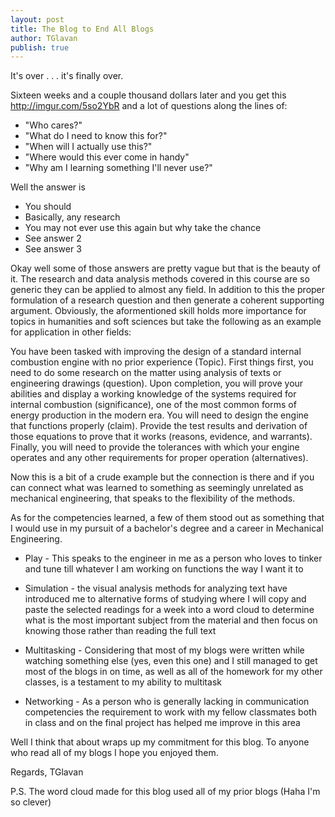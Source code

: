 ```yaml
---
layout: post
title: The Blog to End All Blogs
author: TGlavan
publish: true
---
```


It's over . . . it's finally over.

Sixteen weeks and a couple thousand dollars later and you get this http://imgur.com/5so2YbR and a lot of questions along the lines of:

*	"Who cares?"
*	"What do I need to know this for?"
*	"When will I actually use this?"
*	"Where would this ever come in handy"
*	"Why am I learning something I'll never use?"

Well the answer is

*	You should
*	Basically, any research
*	You may not ever use this again but why take the chance
*	See answer 2
*	See answer 3

Okay well some of those answers are pretty vague but that is the beauty of it. The research and data analysis methods covered in this course are so generic they can be applied to almost any field. In addition to this the proper formulation of a research question and then generate a coherent supporting argument. Obviously, the aformentioned skill holds more importance for topics in humanities and soft sciences but take the following as an example for application in other fields:

You have been tasked with improving the design of a standard internal combustion engine with no prior experience (Topic). First things first, you need to do some research on the matter using analysis of texts or engineering drawings (question). Upon completion, you will prove your abilities and display a working knowledge of the systems required for internal combustion (significance), one of the most common forms of energy production in the modern era. You will need to design the engine that functions properly (claim). Provide the test results and derivation of those equations to prove that it works (reasons, evidence, and warrants). Finally, you will need to provide the tolerances with which your engine operates and any other requirements for proper operation (alternatives).

Now this is a bit of a crude example but the connection is there and if you can connect what was learned to something as seemingly unrelated as mechanical engineering, that speaks to the flexibility of the methods.

As for the competencies learned, a few of them stood out as something that I would use in my pursuit of a bachelor's degree and a career in Mechanical Engineering.

*	Play - This speaks to the engineer in me as a person who loves to tinker and tune till whatever I am working on functions the way I want it to

*	Simulation - the visual analysis methods for analyzing text have introduced me to alternative forms of studying where I will copy and paste the selected readings for a week into a word cloud to determine what is the most important subject from the material and then focus on knowing those rather than reading the full text

*	Multitasking - Considering that most of my blogs were written while watching something else (yes, even this one) and I still managed to get most of the blogs in on time, as well as all of the homework for my other classes, is a testament to my ability to multitask

*	Networking - As a person who is generally lacking in communication competencies the requirement to work with my fellow classmates both in class and on the final project has helped me improve in this area

Well I think that about wraps up my commitment for this blog. To anyone who read all of my blogs I hope you enjoyed them.

Regards,
TGlavan

P.S. The word cloud made for this blog used all of my prior blogs (Haha I'm so clever)




